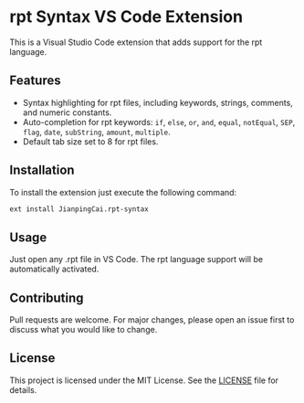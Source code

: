 # rpt Syntax VS Code Extension

This is a Visual Studio Code extension that adds support for the rpt language.

## Features

- Syntax highlighting for rpt files, including keywords, strings, comments, and numeric constants.
- Auto-completion for rpt keywords: `if`, `else`, `or`, `and`, `equal`, `notEqual`, `SEP`, `flag`, `date`, `subString`, `amount`, `multiple`.
- Default tab size set to 8 for rpt files.

## Installation

To install the extension just execute the following command:

```bash
ext install JianpingCai.rpt-syntax
```

## Usage

Just open any .rpt file in VS Code. The rpt language support will be automatically activated.

## Contributing

Pull requests are welcome. For major changes, please open an issue first to discuss what you would like to change.

## License

This project is licensed under the MIT License. See the [LICENSE](LICENSE) file for details.
